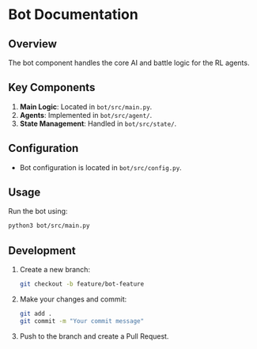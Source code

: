# Bot Documentation

## Overview
The bot component handles the core AI and battle logic for the RL agents.

## Key Components
1. **Main Logic**: Located in `bot/src/main.py`.
2. **Agents**: Implemented in `bot/src/agent/`.
3. **State Management**: Handled in `bot/src/state/`.

## Configuration
- Bot configuration is located in `bot/src/config.py`.

## Usage
Run the bot using:
```bash
python3 bot/src/main.py
```

## Development
1. Create a new branch:
   ```bash
   git checkout -b feature/bot-feature
   ```
2. Make your changes and commit:
   ```bash
   git add .
   git commit -m "Your commit message"
   ```
3. Push to the branch and create a Pull Request.
